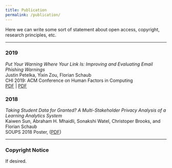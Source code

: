 ```yaml
---
title: Publication
permalink: /publication/
---
```


Here we can write some sort of statement about open access, copyright, research principles, etc.

<hr>


### 2019

_Put Your Warning Where Your Link Is: Improving and Evaluating Email Phishing Warnings_<br>
Justin Petelka, Yixin Zou, Florian Schaub<br>
CHI 2019: ACM Conference on Human Factors in Computing<br>
[PDF](https://yixinzou.github.io/publications/chi2019-petelka.pdf) | [PDF](https://yixinzou.github.io/publications/chi2019-petelka.pdf)

### 2018

_Taking Student Data for Granted? A Multi-Stakeholder Privacy Analysis of a Learning Analytics System_<br>
Kaiwen Sun, Abraham H. Mhaidli, Sonakshi Watel, Christoper Brooks, and Florian Schaub<br>
SOUPS 2018 Poster, ([PDF](https://www.usenix.org/sites/default/files/soups2018posters-sun.pdf))

<hr>

### Copyright Notice

If desired.
